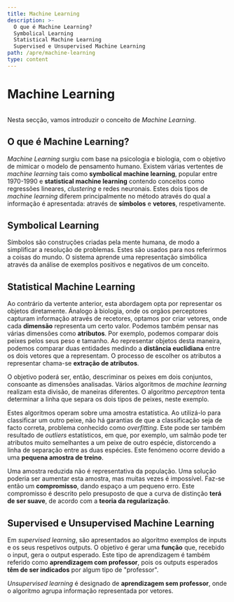 ```yaml
---
title: Machine Learning
description: >-
  O que é Machine Learning?
  Symbolical Learning
  Statistical Machine Learning
  Supervised e Unsupervised Machine Learning
path: /apre/machine-learning
type: content
---
```


# Machine Learning

```toc

```

Nesta secção, vamos introduzir o conceito de _Machine Learning_.

## O que é Machine Learning?

_Machine Learning_ surgiu com base na psicologia e biologia, com o objetivo de
mimicar o modelo de pensamento humano. Existem várias vertentes de _machine
learning_ tais como **symbolical machine learning**, popular entre 1970-1990 e
**statistical machine learning** contendo conceitos como regressões lineares,
_clustering_ e redes neuronais. Estes dois tipos de _machine learning_
diferem principalmente no método através do qual a informação é apresentada:
através de **símbolos** e **vetores**, respetivamente.

## Symbolical Learning

Símbolos são construções criadas pela mente humana, de modo a simplificar a
resolução de problemas. Estes são usados para nos referirmos a coisas do mundo.
O sistema aprende uma representação simbólica através da análise de exemplos
positivos e negativos de um conceito.

## Statistical Machine Learning

Ao contrário da vertente anterior, esta abordagem opta por representar os
objetos diretamente. Ánalogo à biologia, onde os orgãos perceptores capturam
informação através de recetores, optamos por criar vetores, onde cada
**dimensão** representa um certo valor. Podemos também pensar nas várias
dimensões como **atributos**. Por exemplo, podemos comparar dois peixes pelos
seus peso e tamanho. Ao representar objetos desta maneira, podemos comparar
duas entidades medindo a **distância euclidiana** entre os dois vetores que a
representam. O processo de escolher os atributos a representar chama-se
**extração de atributos**.

O objetivo poderá ser, então, descriminar os peixes em dois conjuntos,
consoante as dimensões analisadas. Vários algoritmos de _machine learning_
realizam esta divisão, de maneiras diferentes. O algoritmo _perceptron_ tenta
determinar a linha que separa os dois tipos de peixes, neste exemplo.

Estes algoritmos operam sobre uma amostra estatística. Ao utilizá-lo para
classificar um outro peixe, não há garantias de que a classificação seja de
facto correta, problema conhecido como _overfitting_. Este pode ser também
resultado de _outliers_ estatísticos, em que, por exemplo, um salmão pode ter
atributos muito semelhantes a um peixe de outro espécie, distorcendo a linha de
separação entre as duas espécies. Este fenómeno ocorre devido a uma **pequena
amostra de treino**.

Uma amostra reduzida não é representativa da população. Uma solução poderia ser
aumentar esta amostra, mas muitas vezes é impossível. Faz-se então um
**compromisso**, dando espaço a um pequeno erro. Este compromisso é descrito
pelo presuposto de que a curva de distinção **terá de ser suave**, de acordo
com a **teoria da regularização**.

## Supervised e Unsupervised Machine Learning

Em _supervised learning_, são apresentados ao algoritmo exemplos de inputs e os
seus respetivos outputs. O objetivo é gerar uma **função** que, recebido o
input, gera o output esperado. Este tipo de aprendizagem é também referido como
**aprendizagem com professor**, pois os outputs esperados **têm de ser
indicados** por algum tipo de "professor".

_Unsupervised learning_ é designado de **aprendizagem sem professor**, onde o
algoritmo agrupa informação representada por vetores.
